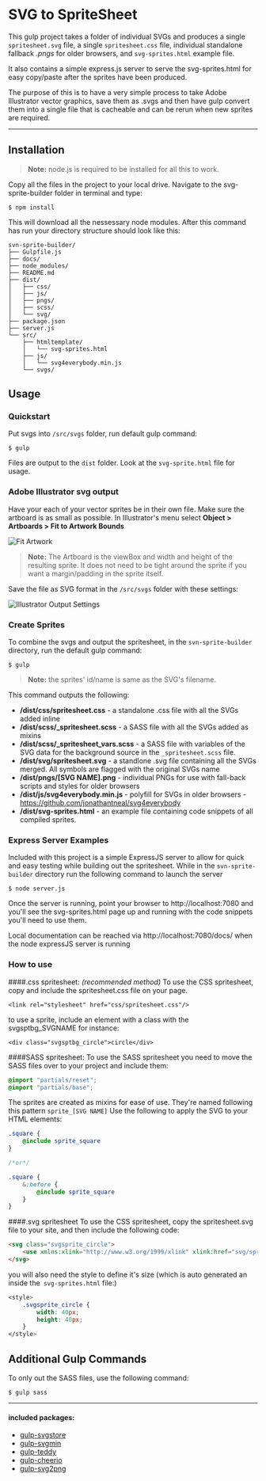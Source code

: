 SVG to SpriteSheet
===================


This gulp project takes a folder of individual SVGs and produces a single `spritesheet.svg` file, a single `spritesheet.css` file, individual standalone fallback *.pngs* for older browsers, and `svg-sprites.html` example file.

It also contains a simple express.js server to serve the svg-sprites.html for easy copy/paste after the sprites have been produced.

The purpose of this is to have a very simple process to take Adobe Illustrator vector graphics, save them as .svgs and then have gulp convert them into a single file that is cacheable and can be rerun when new sprites are required.

----------


Installation
-------------

> **Note:** node.js is required to be installed for all this to work.

Copy all the files in the project to your local drive. Navigate to the svg-sprite-builder folder in terminal and type:

```
$ npm install
```

This will download all the nessessary node modules. After this command has run your directory structure should look like this:

```
svn-sprite-builder/
├── Gulpfile.js
├── docs/
├── node_modules/
├── README.md
├── dist/
│   ├── css/
│   ├── js/
│   ├── pngs/
│   ├── scss/
│   └── svg/
├── package.json
├── server.js
└── src/
    ├── htmltemplate/
    │   └── svg-sprites.html
    ├── js/
    │   └── svg4everybody.min.js
    └── svgs/
```


Usage
-------------

### Quickstart

Put svgs into `/src/svgs` folder, run default gulp command:
```
$ gulp
```
 
Files are output to the `dist` folder. Look at the `svg-sprite.html` file for usage.

### Adobe Illustrator svg output

Have your each of your vector sprites be in their own file. Make sure the artboard is as small as possible. In Illustrator's menu select **Object > Artboards > Fit to Artwork Bounds**

![Fit Artwork](/docs/illustrator-clip.jpg)

> **Note:** The Artboard is the viewBox and width and height of the resulting sprite. It does not need to be tight around the sprite if you want a margin/padding in the sprite itself.

Save the file as SVG format in the `/src/svgs` folder with these settings:

![Illustrator Output Settings](/docs/illustrator-settings.jpg)

### Create Sprites

To combine the svgs and output the spritesheet, in the `svn-sprite-builder` directory, run the default gulp command:

```
$ gulp
```

> **Note:** the sprites' id/name is same as the SVG's filename. 

This command outputs the following:

- **/dist/css/spritesheet.css** - a standalone .css file with all the SVGs added inline
- **/dist/scss/_spritesheet.scss** - a SASS file with all the SVGs added as mixins
-  **/dist/scss/_spritesheet_vars.scss** - a SASS file with variables of the SVG data for the background source in the `_spritesheet.scss` file.
- **/dist/svg/spritesheet.svg** - a standlone .svg file containing all the SVGs merged. All symbols are flagged with the original SVGs name
- **/dist/pngs/[SVG NAME].png** - individual PNGs for use with fall-back scripts and styles for older browsers
- **/dist/js/svg4everybody.min.js** - polyfill for SVGs in older browsers - https://github.com/jonathantneal/svg4everybody
- **/dist/svg-sprites.html** - an example file containing code snippets of all compiled sprites.

### Express Server Examples

Included with this project is a simple ExpressJS server to allow for quick and easy testing while building out the spritesheet. While in the `svn-sprite-builder` directory run the following command to launch the server

```
$ node server.js
```
Once the server is running, point your browser to http://localhost:7080 and you'll see the svg-sprites.html page up and running with the code snippets you'll need to use them.

Local documentation can be reached via http://localhost:7080/docs/ when the node expressJS server is running

### How to use

####.css spritesheet: *(recommended method)*
To use the CSS spritesheet, copy and include the spritesheet.css file on your page.
``` 
<link rel="stylesheet" href="css/spritesheet.css"/>
```
to use a sprite, include an element with a class with the svgsptbg_SVGNAME for instance:
```
<div class="svgsptbg_circle">circle</div>
```
####SASS spritesheet: 
To use the SASS spritesheet you need to move the SASS files over to your project and include them:
```scss
@import "partials/reset";
@import "partials/base";
```
The sprites are created as mixins for ease of use. They're named following this pattern `sprite_[SVG NAME]` Use the following to apply the SVG to your HTML elements:

```scss
.square {
	@include sprite_square
}

/*or*/

.square {
	&:before {
		@include sprite_square
	}
}
```

####.svg spritesheet
To use the CSS spritesheet, copy the spritesheet.svg file to your site, and then include the following code:
```html
<svg class="svgsprite_circle">
	<use xmlns:xlink="http://www.w3.org/1999/xlink" xlink:href="svg/spritesheet.svg#circle"></use>
</svg>
```
you will also need the style to define it's size (which is auto generated an inside the` svg-sprites.html` file:)

```css
<style>
	.svgsprite_circle {
		width: 40px;
		height: 40px;
	} 
</style>
```

Additional Gulp Commands
-------------
To only out the SASS files, use the following command:
```
$ gulp sass
```




----------
#### included packages:
- [gulp-svgstore](https://github.com/w0rm/gulp-svgstore)
- [gulp-svgmin](https://www.npmjs.com/package/gulp-svgmin)
- [gulp-teddy](https://www.npmjs.com/package/gulp-teddy)
- [gulp-cheerio](https://www.npmjs.com/package/gulp-cheerio)
- [gulp-svg2png](https://www.npmjs.com/package/gulp-svg2png)



	
